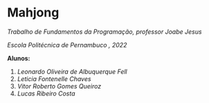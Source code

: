 # Mahjong
 *Trabalho de Fundamentos da Programação, professor Joabe Jesus*

 *Escola Politécnica de Pernambuco , 2022*

**Alunos:**
1. *Leonardo Oliveira de Albuquerque Fell*
2. *Leticia Fontenelle Chaves*
3. *Vitor Roberto Gomes Queiroz*
4. *Lucas Ribeiro Costa*
